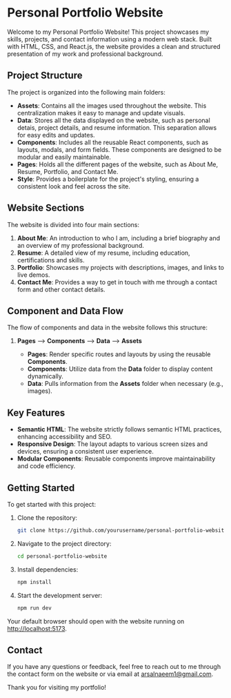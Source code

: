 # Personal Portfolio Website

Welcome to my Personal Portfolio Website! This project showcases my skills, projects, and contact information using a modern web stack. Built with HTML, CSS, and React.js, the website provides a clean and structured presentation of my work and professional background.

## Project Structure

The project is organized into the following main folders:

- **Assets**: Contains all the images used throughout the website. This centralization makes it easy to manage and update visuals.
- **Data**: Stores all the data displayed on the website, such as personal detais, project details, and resume information. This separation allows for easy edits and updates.
- **Components**: Includes all the reusable React components, such as layouts, modals, and form fields. These components are designed to be modular and easily maintainable.
- **Pages**: Holds all the different pages of the website, such as About Me, Resume, Portfolio, and Contact Me.
- **Style**: Provides a boilerplate for the project's styling, ensuring a consistent look and feel across the site.

## Website Sections

The website is divided into four main sections:

1. **About Me**: An introduction to who I am, including a brief biography and an overview of my professional background.
2. **Resume**: A detailed view of my resume, including education, certifications and skills.
3. **Portfolio**: Showcases my projects with descriptions, images, and links to live demos.
4. **Contact Me**: Provides a way to get in touch with me through a contact form and other contact details.

## Component and Data Flow

The flow of components and data in the website follows this structure:

1. **Pages** --> **Components** --> **Data** --> **Assets**

   - **Pages**: Render specific routes and layouts by using the reusable **Components**.
   - **Components**: Utilize data from the **Data** folder to display content dynamically.
   - **Data**: Pulls information from the **Assets** folder when necessary (e.g., images).

## Key Features

- **Semantic HTML**: The website strictly follows semantic HTML practices, enhancing accessibility and SEO.
- **Responsive Design**: The layout adapts to various screen sizes and devices, ensuring a consistent user experience.
- **Modular Components**: Reusable components improve maintainability and code efficiency.

## Getting Started

To get started with this project:

1. Clone the repository:
   ```bash
   git clone https://github.com/yourusername/personal-portfolio-website.git
   ```
2. Navigate to the project directory:
   ```bash
   cd personal-portfolio-website
   ```
3. Install dependencies:
   ```bash
   npm install
   ```
4. Start the development server:
   ```bash
   npm run dev
   ```

Your default browser should open with the website running on [http://localhost:5173](http://localhost:5173).

## Contact

If you have any questions or feedback, feel free to reach out to me through the contact form on the website or via email at [arsalnaeem1@gmail.com](mailto:arsalnaeem1@gmail.com).

Thank you for visiting my portfolio!